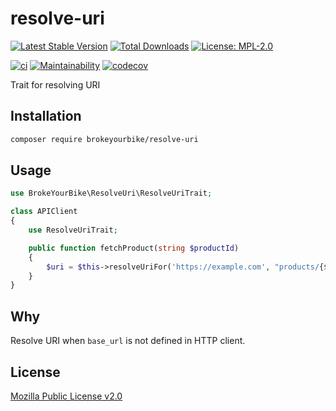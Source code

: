 # resolve-uri

[![Latest Stable Version](https://img.shields.io/github/v/release/brokeyourbike/resolve-uri-php)](https://github.com/brokeyourbike/resolve-uri-php/releases)
[![Total Downloads](https://poser.pugx.org/brokeyourbike/resolve-uri-php/downloads)](https://packagist.org/packages/brokeyourbike/resolve-uri-php)
[![License: MPL-2.0](https://img.shields.io/badge/license-MPL--2.0-purple.svg)](https://github.com/brokeyourbike/resolve-uri-php/blob/main/LICENSE)

[![ci](https://github.com/brokeyourbike/resolve-uri-php/actions/workflows/ci.yml/badge.svg)](https://github.com/brokeyourbike/resolve-uri-php/actions/workflows/ci.yml)
[![Maintainability](https://api.codeclimate.com/v1/badges/3df6e54f7cf05830ded9/maintainability)](https://codeclimate.com/github/brokeyourbike/resolve-uri-php/maintainability)
[![codecov](https://codecov.io/gh/brokeyourbike/resolve-uri-php/branch/main/graph/badge.svg?token=ImcgnxzGfc)](https://codecov.io/gh/brokeyourbike/resolve-uri-php)

Trait for resolving URI

## Installation

```bash
composer require brokeyourbike/resolve-uri
```

## Usage

```php
use BrokeYourBike\ResolveUri\ResolveUriTrait;

class APIClient
{
    use ResolveUriTrait;

    public function fetchProduct(string $productId)
    {
        $uri = $this->resolveUriFor('https://example.com', "products/{$productId}");
    }
}
```

## Why

Resolve URI when `base_url` is not defined in HTTP client.

## License
[Mozilla Public License v2.0](https://github.com/brokeyourbike/resolve-uri-php/blob/main/LICENSE)
